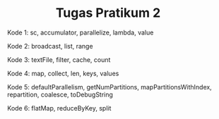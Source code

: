 <center><h1>Tugas Pratikum  2</h1></center>
<ul>
  <p>Kode 1: sc, accumulator, parallelize, lambda, value</p>
  <p>Kode 2: broadcast, list, range</p>
  <p>Kode 3: textFile, filter, cache, count</p>
  <p>Kode 4: map, collect, len, keys, values</p>
  <p>Kode 5: defaultParallelism, getNumPartitions, mapPartitionsWithIndex, repartition, coalesce, toDebugString</p>
  <p>Kode 6: flatMap, reduceByKey, split</p>
</ul>
